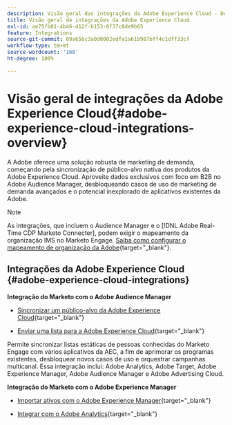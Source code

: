```yaml
---
description: Visão geral das integrações da Adobe Experience Cloud - Documentos do Marketo - Documentação do produto
title: Visão geral de integrações da Adobe Experience Cloud
exl-id: ae75fb01-4b46-412f-b153-6f37c8de9b65
feature: Integrations
source-git-commit: 09a656c3a0d0002edfa1a61b987bff4c1dff33cf
workflow-type: tm+mt
source-wordcount: '168'
ht-degree: 100%

---
```


# Visão geral de integrações da Adobe Experience Cloud{#adobe-experience-cloud-integrations-overview}

A Adobe oferece uma solução robusta de marketing de demanda, começando pela sincronização de público-alvo nativa dos produtos da Adobe Experience Cloud. Aproveite dados exclusivos com foco em B2B no Adobe Audience Manager, desbloqueando casos de uso de marketing de demanda avançados e o potencial inexplorado de aplicativos existentes da Adobe.

>[!NOTE]
>
>As integrações, que incluem o Audience Manager e o [!DNL Adobe Real-Time CDP Marketo Connecter], podem exigir o mapeamento da organização IMS no Marketo Engage. [Saiba como configurar o mapeamento de organização da Adobe](/help/marketo/product-docs/adobe-experience-cloud-integrations/set-up-adobe-organization-mapping.md){target="_blank"}.

## Integrações da Adobe Experience Cloud {#adobe-experience-cloud-integrations}

**Integração do Marketo com o Adobe Audience Manager**

* [Sincronizar um público-alvo da Adobe Experience Cloud](/help/marketo/product-docs/adobe-experience-cloud-integrations/sync-an-audience-from-adobe-experience-cloud.md){target="_blank"}

* [Enviar uma lista para a Adobe Experience Cloud](/help/marketo/product-docs/core-marketo-concepts/smart-lists-and-static-lists/static-lists/send-a-list-to-adobe-experience-cloud.md){target="_blank"}

Permite sincronizar listas estáticas de pessoas conhecidas do Marketo Engage com vários aplicativos da AEC, a fim de aprimorar os programas existentes, desbloquear novos casos de uso e orquestrar campanhas multicanal. Essa integração inclui: Adobe Analytics, Adobe Target, Adobe Experience Manager, Adobe Audience Manager e Adobe Advertising Cloud.

**Integração do Marketo com o Adobe Experience Manager**

* [Importar ativos com o Adobe Experience Manager](/help/marketo/product-docs/adobe-experience-cloud-integrations/importing-assets-with-adobe-experience-manager.md){target="_blank"}

* [Integrar com o Adobe Analytics](/help/marketo/product-docs/web-personalization/reporting-for-web-personalization/web-analytics-integrations/integrate-with-adobe-analytics.md){target="_blank"}

